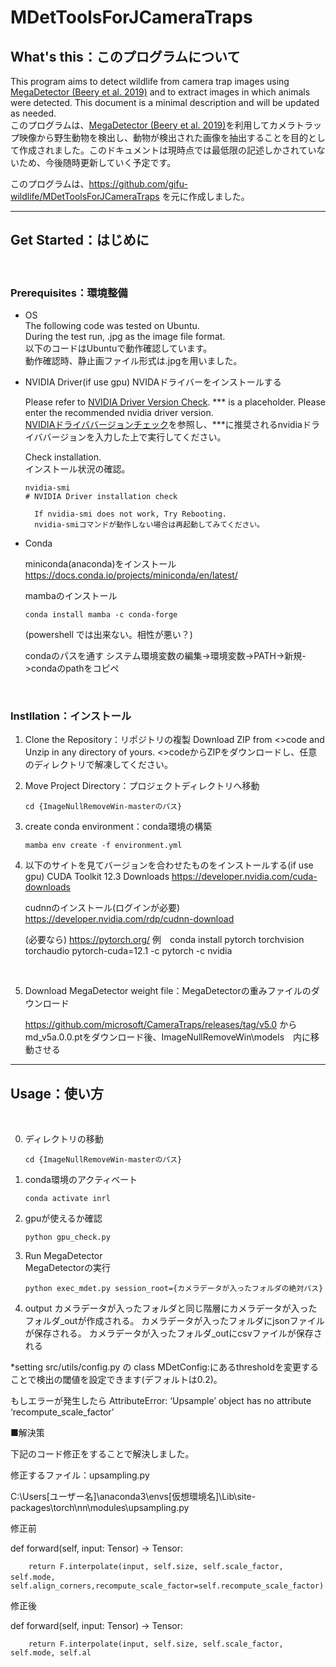 # MDetToolsForJCameraTraps

## What's this：このプログラムについて

This program aims to detect wildlife from camera trap images using [MegaDetector (Beery et al. 2019)](https://github.com/microsoft/CameraTraps) and to extract images in which animals were detected. This document is a minimal description and will be updated as needed.  
このプログラムは、[MegaDetector (Beery et al. 2019)](https://github.com/microsoft/CameraTraps)を利用してカメラトラップ映像から野生動物を検出し、動物が検出された画像を抽出することを目的として作成されました。このドキュメントは現時点では最低限の記述しかされていないため、今後随時更新していく予定です。

このプログラムは、https://github.com/gifu-wildlife/MDetToolsForJCameraTraps を元に作成しました。
 


---

## Get Started：はじめに

<br />

### Prerequisites：環境整備

* OS  
    The following code was tested on Ubuntu.  
    During the test run, .jpg as the image file format.  
    以下のコードはUbuntuで動作確認しています。  
    動作確認時、静止画ファイル形式は.jpgを用いました。

* NVIDIA Driver(if use gpu)
    NVIDAドライバーをインストールする

    Please refer to [NVIDIA Driver Version Check](https://www.nvidia.com/Download/index.aspx?lang=en-us).
    *** is a placeholder. Please enter the recommended nvidia driver version.  
    [NVIDIAドライババージョンチェック](https://www.nvidia.com/Download/index.aspx?lang=en-us)を参照し、***に推奨されるnvidiaドライババージョンを入力した上で実行してください。  

    Check installation.  
    インストール状況の確認。

    ```commandprompt
    nvidia-smi 
    # NVIDIA Driver installation check
    ```

        If nvidia-smi does not work, Try Rebooting.  
        nvidia-smiコマンドが動作しない場合は再起動してみてください。

* Conda

    miniconda(anaconda)をインストール
    https://docs.conda.io/projects/miniconda/en/latest/

    mambaのインストール
    ```commandprompt 
    conda install mamba -c conda-forge
    ```
    (powershell では出来ない。相性が悪い？)

    condaのパスを通す
    システム環境変数の編集->環境変数->PATH->新規->condaのpathをコピペ


<br />

### Instllation：インストール

1. Clone the Repository：リポジトリの複製
    Download ZIP from <>code and Unzip in any directory of yours. 
    <>codeからZIPをダウンロードし、任意のディレクトリで解凍してください。

2. Move Project Directory：プロジェクトディレクトリへ移動

    ```commandprompt
    cd {ImageNullRemoveWin-masterのパス}
    ```

3. create conda environment：conda環境の構築

    ```commandprompt
    mamba env create -f environment.yml
    ```
    
4. 以下のサイトを見てバージョンを合わせたものをインストールする(if use gpu)
    CUDA Toolkit 12.3 Downloads
    https://developer.nvidia.com/cuda-downloads 

    cudnnのインストール(ログインが必要)
    https://developer.nvidia.com/rdp/cudnn-download

    (必要なら)
    https://pytorch.org/ 
    例　conda install pytorch torchvision torchaudio pytorch-cuda=12.1 -c pytorch -c nvidia
  
<br />

5. Download MegaDetector weight file：MegaDetectorの重みファイルのダウンロード

    https://github.com/microsoft/CameraTraps/releases/tag/v5.0
    からmd_v5a.0.0.ptをダウンロード後、ImageNullRemoveWin\models　内に移動させる


---

## Usage：使い方

<br />

0. ディレクトリの移動

    ```commandprompt
    cd {ImageNullRemoveWin-masterのパス}
    ```
    
1. conda環境のアクティベート

    ```commandprompt
    conda activate inrl
    ```


2. gpuが使えるか確認 

    ```commandprompt(conda)
    python gpu_check.py
    ```


3. Run MegaDetector  
  MegaDetectorの実行

    ```commandprompt(conda)
    python exec_mdet.py session_root={カメラデータが入ったフォルダの絶対パス}
    ```
4. output
   カメラデータが入ったフォルダと同じ階層にカメラデータが入ったフォルダ_outが作成される。
   カメラデータが入ったフォルダにjsonファイルが保存される。
   カメラデータが入ったフォルダ_outにcsvファイルが保存される

*setting
src/utils/config.py の class MDetConfig:にあるthresholdを変更することで検出の閾値を設定できます(デフォルトは0.2)。

もしエラーが発生したら
AttributeError: ‘Upsample’ object has no attribute ‘recompute_scale_factor’

■解決策

下記のコード修正をすることで解決しました。

修正するファイル：upsampling.py

C:\Users\[ユーザー名]\anaconda3\envs\[仮想環境名]\Lib\site-packages\torch\nn\modules\upsampling.py

修正前

def forward(self, input: Tensor) -> Tensor:

        return F.interpolate(input, self.size, self.scale_factor, self.mode,　self.align_corners,recompute_scale_factor=self.recompute_scale_factor)

修正後

def forward(self, input: Tensor) -> Tensor:

        return F.interpolate(input, self.size, self.scale_factor, self.mode, self.al